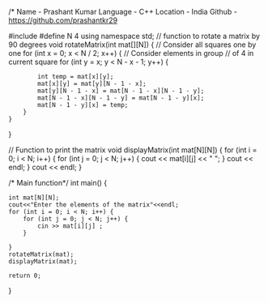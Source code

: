/*
Name - Prashant Kumar 
Language - C++
Location - India
Github -https://github.com/prashantkr29



#include <iostream>
#define N 4
using namespace std;
//  function to rotate a matrix by 90 degrees
void rotateMatrix(int mat[][N])
{
    // Consider all squares one by one
    for (int x = 0; x < N / 2; x++) {
        // Consider elements in group
        // of 4 in current square
        for (int y = x; y < N - x - 1; y++) {
           
            int temp = mat[x][y];
            mat[x][y] = mat[y][N - 1 - x];
            mat[y][N - 1 - x] = mat[N - 1 - x][N - 1 - y];
            mat[N - 1 - x][N - 1 - y] = mat[N - 1 - y][x];
            mat[N - 1 - y][x] = temp;
        }
    }
}
 
// Function to print the matrix
void displayMatrix(int mat[N][N])
{
    for (int i = 0; i < N; i++) {
        for (int j = 0; j < N; j++) {
            cout << mat[i][j] << " ";
        }
        cout << endl;
    }
    cout << endl;
}
 
/* Main function*/
int main()
{
   
    int mat[N][N];
    cout<<"Enter the elements of the matrix"<<endl;
    for (int i = 0; i < N; i++) {
        for (int j = 0; j < N; j++) {
            cin >> mat[i][j] ;
        }
      
    }
    rotateMatrix(mat);
    displayMatrix(mat);
 
    return 0;
}